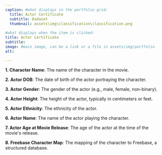 ```yaml
---
caption: #what displays in the portfolio grid:
  title: Actor Certificate
  subtitle: Dadaset
  thumbnail: assets\img\classification\classification.png
  
#what displays when the item is clicked:
title: Actor Certificate
subtitle: 
image: #main image, can be a link or a file in assets/img/portfolio
alt:

---
```

 **1. Character Name**: The name of the character in the movie.

 **2. Actor DOB**: The date of birth of the actor portraying the character.

 **3. Actor Gender**: The gender of the actor (e.g., male, female, non-binary).

 **4. Actor Height**: The height of the actor, typically in centimeters or feet.

 **5. Actor Ethnicity**: The ethnicity of the actor.

 **6. Actor Name**: The name of the actor playing the character.
 
 **7. Actor Age at Movie Release**: The age of the actor at the time of the movie's release.

 **8. Freebase Character Map**: The mapping of the character to Freebase, a structured database.

